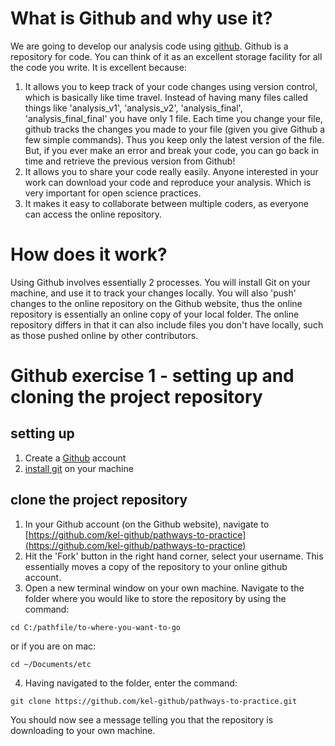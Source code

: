 # What is Github and why use it?

We are going to develop our analysis code using [github](https://github.com/). Github is a repository for code. You can think of it as an excellent storage facility for all the code you write. It is excellent because:

1. It allows you to keep track of your code changes using version control, which is basically like time travel. Instead of having many files called things like 'analysis_v1', 'analysis_v2', 'analysis_final', 'analysis_final_final' you have only 1 file. Each time you change your file, github tracks the changes you made to your file (given you give Github a few simple commands). Thus you keep only the latest version of the file. But, if you ever make an error and break your code, you can go back in time and retrieve the previous version from Github!
2. It allows you to share your code really easily. Anyone interested in your work can download your code and reproduce your analysis. Which is very important for open science practices. 
3. It makes it easy to collaborate between multiple coders, as everyone can access the online repository.

# How does it work?

Using Github involves essentially 2 processes. You will install Git on your machine, and use it to track your changes locally. You will also 'push' changes to the online repository on the Github website, thus the online repository is essentially an online copy of your local folder. The online repository differs in that it can also include files you don't have locally, such as those pushed online by other contributors.

# Github exercise 1 - setting up and cloning the project repository

## setting up
1. Create a [Github](https://github.com/) account
2. [install git](https://git-scm.com/book/en/v2/Getting-Started-Installing-Git) on your machine 

## clone the project repository
1. In your Github account (on the Github website), navigate to [https://github.com/kel-github/pathways-to-practice](https://github.com/kel-github/pathways-to-practice)
2. Hit the 'Fork' button in the right hand corner, select your username. This essentially moves a copy of the repository to your online github account.
3. Open a new terminal window on your own machine. Navigate to the folder where you would like to store the repository by using the command:

```
cd C:/pathfile/to-where-you-want-to-go
```

or if you are on mac:

```
cd ~/Documents/etc

```

4. Having navigated to the folder, enter the command: 

```
git clone https://github.com/kel-github/pathways-to-practice.git

```
You should now see a message telling you that the repository is downloading to your own machine.
